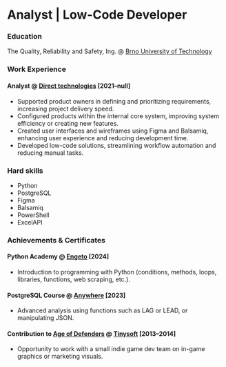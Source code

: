 # Analyst | Low-Code Developer

### Education
The Quality, Reliability and Safety, Ing. @ [Brno University of Technology](https://www.vut.cz/en/)

### Work Experience
#### Analyst @ [Direct technologies](https://www.direct-technologies.cz/) [2021–⁠null]
- Supported product owners in defining and prioritizing requirements, increasing project delivery speed.
- Configured products within the internal core system, improving system efficiency or creating new features.
- Created user interfaces and wireframes using Figma and Balsamiq, enhancing user experience and reducing development time.
- Developed low-code solutions, streamlining workflow automation and reducing manual tasks.

### Hard skills
- Python
- PostgreSQL
- Figma
- Balsamiq
- PowerShell
- ExcelAPI

### Achievements & Certificates
#### Python Academy @ [Engeto](https://engeto.cz/) [2024]
- Introduction to programming with Python (conditions, methods, loops, libraries, functions, web scraping, etc.).

#### PostgreSQL Course @ [Anywhere](https://education.anywhere.cz/) [2023]
- Advanced analysis using functions such as LAG or LEAD, or manipulating JSON.

#### Contribution to [Age of Defenders](https://apps.apple.com/us/app/age-of-defenders-multiplayer-tower-defense-and/id960361437) @ [Tinysoft](https://www.tinysoft.sk/en/home-english/) [2013–2014]
- Opportunity to work with a small indie game dev team on in-game graphics or marketing visuals.
